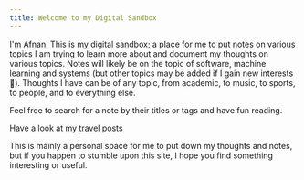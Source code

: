 ```yaml
---
title: Welcome to my Digital Sandbox
---
```


I'm Afnan. This is my digital sandbox; a place for me to put notes on various topics I am trying to learn more about and document my thoughts on various topics. Notes will likely be on the topic of software, machine learning and systems (but other topics may be added if I gain new interests 🙂). Thoughts I have can be of any topic, from academic, to music, to sports, to people, and to everything else.


Feel free to search for a note by their titles or tags and have fun reading.

Have a look at my [travel posts](travel/travel.md)

This is mainly a personal space for me to put down my thoughts and notes, but if you happen to stumble upon this site, I hope you find something interesting or useful.


